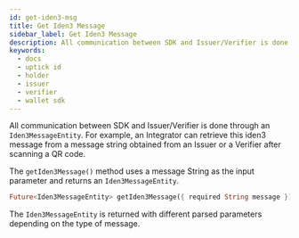 ```yaml
---
id: get-iden3-msg
title: Get Iden3 Message
sidebar_label: Get Iden3 Message
description: All communication between SDK and Issuer/Verifier is done through an Iden3MessageEntity.
keywords:
  - docs
  - uptick id
  - holder
  - issuer
  - verifier
  - wallet sdk
---
```


All communication between SDK and Issuer/Verifier is done through an `Iden3MessageEntity`. For example, an Integrator can retrieve this iden3 message from a message string obtained from an Issuer or a Verifier after scanning a QR code.

The `getIden3Message()` method uses a message String as the input parameter and returns an `Iden3MessageEntity`.

```dart
Future<Iden3MessageEntity> getIden3Message({ required String message });
```

The `Iden3MessageEntity` is returned with different parsed parameters depending on the type of message.
